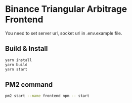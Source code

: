 # Binance Triangular Arbitrage Frontend
You need to set server url, socket url in .env.example file.
## Build & Install
```bash
yarn install
yarn build
yarn start
```

## PM2 command
```bash
pm2 start --name frontend npm -- start
```
